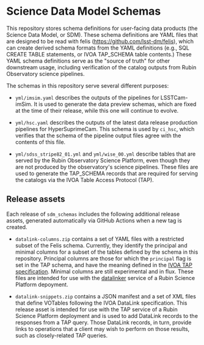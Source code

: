 Science Data Model Schemas
==========================

This repository stores schema definitions for user-facing data products (the
Science Data Model, or SDM). These schema definitions are YAML files that are
designed to be read with felis (https://github.com/lsst-dm/felis), which can
create derived schema formats from the YAML definitions (e.g., SQL CREATE TABLE
statements, or IVOA TAP_SCHEMA table contents.) These YAML schema definitions
serve as the "source of truth" for other downstream usage, including
verification of the catalog outputs from Rubin Observatory science pipelines.

The schemas in this repository serve several different purposes:

* `yml/imsim.yaml` describes the outputs of the pipelines for LSSTCam-imSim.
  It is used to generate the data preview schemas, which are fixed at the time of their release, while this one will continue to evolve.

 * `yml/hsc.yaml` describes the outputs of the latest data release production
   pipelines for HyperSuprimeCam. This schema is used by `ci_hsc`, which
   verifies that the schema of the pipeline output files agree with the
   contents of this file.

 * `yml/sdss_stripe82_01.yml` and `yml/wise_00.yml` describe tables that are
   served by the Rubin Observatory Science Platform, even though they are not
   produced by the observatory's science pipelines. These files are used to
   generate the TAP_SCHEMA records that are required for serving the catalogs
   via the IVOA Table Access Protocol (TAP).

Release assets
--------------

Each release of `sdm_schemas` includes the following additional release
assets, generated automatically via GitHub Actions when a new tag is created.
   
 * `datalink-columns.zip` contains a set of YAML files with a restricted
   subset of the Felis schema. Currently, they identify the principal and
   minimal columns for a subset of the tables defined by the schema in
   this repository. Principal columns are those for which the `principal`
   flag is set in the TAP schema, and have the meaning defined in the
   [IVOA TAP
   specification](https://www.ivoa.net/documents/TAP/20190927/REC-TAP-1.1.html#tth_sEc4.3).
   Minimal columns are still experimental and in flux. These files are
   intended for use with the
   [datalinker](https://github.com/lsst-sqre/datalinker) service of a
   Rubin Science Platform depoyment.

 * `datalink-snippets.zip` contains a JSON manifest and a set of XML files
   that define VOTables following the IVOA DataLink specification. This
   release asset is intended for use with the TAP service of a Rubin
   Science Platform deployment and is used to add DataLink records to the
   responses from a TAP query. Those DataLink records, in turn, provide
   links to operations that a client may wish to perform on those results,
   such as closely-related TAP queries.
